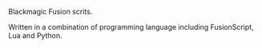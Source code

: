 Blackmagic Fusion scrits.

Written in a combination of programming language including FusionScript, Lua and Python.

<!-- # Install  -->

<!-- # Configure -->

<!-- # Highlights -->

<!-- # Contribute -->

<!-- # FAQ -->

<!-- # Related -->

<!-- # License -->